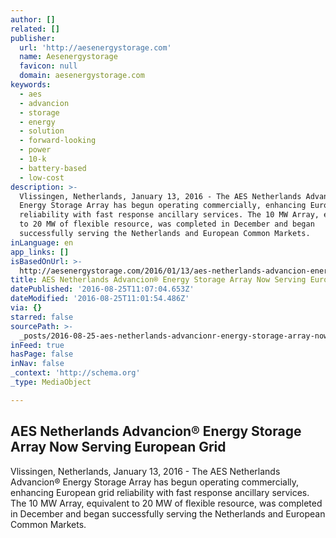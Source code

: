 ```yaml
---
author: []
related: []
publisher:
  url: 'http://aesenergystorage.com'
  name: Aesenergystorage
  favicon: null
  domain: aesenergystorage.com
keywords:
  - aes
  - advancion
  - storage
  - energy
  - solution
  - forward-looking
  - power
  - 10-k
  - battery-based
  - low-cost
description: >-
  Vlissingen, Netherlands, January 13, 2016 - The AES Netherlands Advancion®
  Energy Storage Array has begun operating commercially, enhancing European grid
  reliability with fast response ancillary services. The 10 MW Array, equivalent
  to 20 MW of flexible resource, was completed in December and began
  successfully serving the Netherlands and European Common Markets.
inLanguage: en
app_links: []
isBasedOnUrl: >-
  http://aesenergystorage.com/2016/01/13/aes-netherlands-advancion-energy-storage-array-now-serving-european-grid/
title: AES Netherlands Advancion® Energy Storage Array Now Serving European Grid
datePublished: '2016-08-25T11:07:04.653Z'
dateModified: '2016-08-25T11:01:54.486Z'
via: {}
starred: false
sourcePath: >-
  _posts/2016-08-25-aes-netherlands-advancionr-energy-storage-array-now-serving.md
inFeed: true
hasPage: false
inNav: false
_context: 'http://schema.org'
_type: MediaObject

---
```

<article style=""><h1>AES Netherlands Advancion® Energy Storage Array Now Serving European Grid</h1><p>Vlissingen, Netherlands, January 13, 2016 - The AES Netherlands Advancion® Energy Storage Array has begun operating commercially, enhancing European grid reliability with fast response ancillary services. The 10 MW Array, equivalent to 20 MW of flexible resource, was completed in December and began successfully serving the Netherlands and European Common Markets.</p></article>